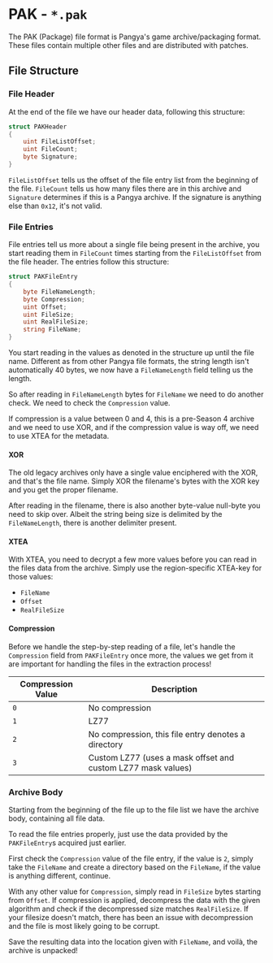 # PAK - `*.pak`

The PAK (Package) file format is Pangya's game archive/packaging format. These files contain multiple
other files and are distributed with patches.

## File Structure

### File Header

At the end of the file we have our header data, following this structure:

```csharp
struct PAKHeader
{
    uint FileListOffset;
    uint FileCount;
    byte Signature;
}
```

`FileListOffset` tells us the offset of the file entry list from the beginning of the file. `FileCount` tells us
how many files there are in this archive and `Signature` determines if this is a Pangya archive. If the signature
is anything else than `0x12`, it's not valid.

### File Entries

File entries tell us more about a single file being present in the archive, you start reading them in `FileCount` times
starting from the `FileListOffset` from the file header. The entries follow this structure:

```csharp
struct PAKFileEntry
{
    byte FileNameLength;
    byte Compression;
    uint Offset;
    uint FileSize;
    uint RealFileSize;
    string FileName;
}
```

You start reading in the values as denoted in the structure up until the file name. Different as from other Pangya file formats,
the string length isn't automatically 40 bytes, we now have a `FileNameLength` field telling us the length.

So after reading in `FileNameLength` bytes for `FileName` we need to do another check. We need to check the `Compression` value.

If compression is a value between 0 and 4, this is a pre-Season 4 archive and we need to use XOR, and if the compression value is
way off, we need to use XTEA for the metadata.

#### XOR

The old legacy archives only have a single value enciphered with the XOR, and that's the file name. Simply XOR the filename's bytes
with the XOR key and you get the proper filename.

After reading in the filename, there is also another byte-value null-byte you need to skip over. Albeit the string being size is delimited by the `FileNameLength`, there is another delimiter present.

#### XTEA

With XTEA, you need to decrypt a few more values before you can read in the files data from the archive. Simply use the region-specific
XTEA-key for those values:

- `FileName`
- `Offset`
- `RealFileSize`

#### Compression

Before we handle the step-by-step reading of a file, let's handle the `Compression` field from `PAKFileEntry` once more, the values we
get from it are important for handling the files in the extraction process!

| Compression Value | Description                                                  |
| ----------------- | ------------------------------------------------------------ |
| `0`               | No compression                                               |
| `1`               | LZ77                                                         |
| `2`               | No compression, this file entry denotes a directory          |
| `3`               | Custom LZ77 (uses a mask offset and custom LZ77 mask values) |

### Archive Body

Starting from the beginning of the file up to the file list we have the archive body, containing all file data.

To read the file entries properly, just use the data provided by the `PAKFileEntry`s acquired just earlier.

First check the `Compression` value of the file entry, if the value is `2`, simply take the `FileName` and create
a directory based on the `FileName`, if the value is anything different, continue.

With any other value for `Compression`, simply read in `FileSize` bytes starting from `Offset`. If compression is
applied, decompress the data with the given algorithm and check if the decompressed size matches `RealFileSize`. If
your filesize doesn't match, there has been an issue with decompression and the file is most likely going to be corrupt.

Save the resulting data into the location given with `FileName`, and voilà, the archive is unpacked!
